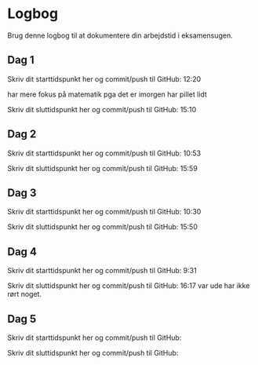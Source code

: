 # Logbog

Brug denne logbog til at dokumentere din arbejdstid i eksamensugen.

## Dag 1

Skriv dit starttidspunkt her og commit/push til GitHub: 12:20

har mere fokus på matematik pga det er imorgen har pillet lidt

Skriv dit sluttidspunkt her og commit/push til GitHub: 15:10

## Dag 2

Skriv dit starttidspunkt her og commit/push til GitHub: 10:53

Skriv dit sluttidspunkt her og commit/push til GitHub: 15:59

## Dag 3

Skriv dit starttidspunkt her og commit/push til GitHub: 10:30

Skriv dit sluttidspunkt her og commit/push til GitHub: 15:50

## Dag 4

Skriv dit starttidspunkt her og commit/push til GitHub: 9:31

Skriv dit sluttidspunkt her og commit/push til GitHub: 16:17 var ude har ikke rørt noget.

## Dag 5

Skriv dit starttidspunkt her og commit/push til GitHub:

Skriv dit sluttidspunkt her og commit/push til GitHub:
